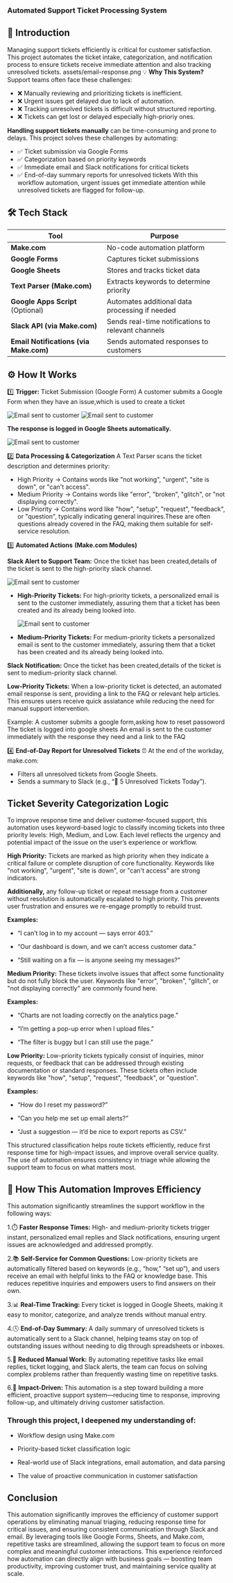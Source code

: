 ### Automated Support Ticket Processing System

## 📌  Introduction

Managing support tickets efficiently is critical for customer satisfaction. This project automates the ticket intake, categorization, and notification process to ensure tickets  receive immediate attention and also  tracking unresolved tickets.
assets/email-response.png
 💡 **Why This System?**
Support teams often face these challenges:
- ❌ Manually reviewing and prioritizing tickets is inefficient.
- ❌ Urgent issues get delayed due to lack of automation.
- ❌ Tracking unresolved tickets is difficult without structured reporting.
- ❌ Tickets can get lost or delayed especially high-prioriy ones.


**Handling support tickets manually** can be time-consuming and prone to delays. This project solves these challenges by automating:
- ✅ Ticket submission via Google Forms
- ✅ Categorization based on priority keywords
- ✅ Immediate email and Slack notifications for critical tickets
- ✅ End-of-day summary reports for unresolved tickets
With this workflow automation, urgent issues get immediate attention while unresolved tickets are flagged for follow-up.

## 🛠️ Tech Stack  

| Tool                     | Purpose                                      |  
|--------------------------|----------------------------------------------|  
| **Make.com**             | No-code automation platform                 |  
| **Google Forms**         | Captures ticket submissions                 |  
| **Google Sheets**        | Stores and tracks ticket data               |  
| **Text Parser (Make.com)** | Extracts keywords to determine priority     |  
| **Google Apps Script** (Optional) | Automates additional data processing if needed |  
| **Slack API (via Make.com)** | Sends real-time notifications to relevant channels |  
| **Email Notifications (via Make.com)** | Sends automated responses to customers |  

## ⚙️ How It Works
1️⃣ **Trigger:** Ticket Submission (Google Form)
A customer submits a Google Form when they have an issue,which is used to create a ticket

   ![Email sent to customer](./assets/google-sheet5.png)  ![Email sent to customer](./assets/google-sheet3.png)

**The response is logged in Google Sheets automatically.**

   ![Email sent to customer](./assets/goole-sheet.png)

2️⃣ **Data Processing & Categorization**
A Text Parser scans the ticket description and determines priority:
- High Priority → Contains words like "not working", "urgent", "site is down", or "can't access".
- Medium Priority → Contains words like "error", "broken", "glitch", or "not displaying correctly".
- Low Priority → Contains word like "how", "setup", "request", "feedback", or "question", typically indicating general inquirires.These are often questions already covered in the FAQ, making them suitable for self-service resolution.

3️⃣ **Automated Actions**
**(Make.com Modules)**


**Slack Alert to Support Team:** Once the ticket has been created,details of the ticket is sent to the high-priority slack channel.

   ![Email sent to customer](./assets/slack-alert.png)
 
 - **High-Priority Tickets:** For high-priority tickets, a personalized email is sent to the customer immediately, assuring them that a ticket has been created and its already being looked into.

   ![Email sent to customer](./assets/email-response.png)


- **Medium-Priority Tickets:** For medium-priority tickets a personalized email is sent to the customer immediately, assuring them that a ticket has been created and its already being looked into.

**Slack Notification:** Once the ticket has been created,details of the ticket is sent to medium-priority slack channel.

**Low-Priority Tickets:**
When a low-priority ticket is detected, an automated email response is sent, providing a link to the FAQ or relevant help articles. This ensures users
receive quick assiatance while reducing the need for manual support intervention.

Example:
A customer submits a google form,asking how to reset passoword
The ticket is logged into google sheets
An email is sent to the customer immediately with the response they need and a link to the FAQ 




4️⃣ **End-of-Day Report for Unresolved Tickets**
⏰ At the end of the workday, make.com:
- Filters all unresolved tickets from Google Sheets.
- Sends a summary to Slack (e.g., “🚨 5 Unresolved Tickets Today”).

 ## Ticket Severity Categorization Logic
To improve response time and deliver customer-focused support, this automation uses keyword-based logic to classify incoming tickets into three priority levels: High, Medium, and Low. Each level reflects the urgency and potential impact of the issue on the user’s experience or workflow.

**High Priority:**
Tickets are marked as high priority when they indicate a critical failure or complete disruption of core functionality. Keywords like "not working", "urgent", "site is down", or "can't access" are strong indicators.

**Additionally,** any follow-up ticket or repeat message from a customer without resolution is automatically escalated to high priority. This prevents user frustration and ensures we re-engage promptly to rebuild trust.

**Examples:**

- “I can’t log in to my account — says error 403.”

- “Our dashboard is down, and we can’t access customer data.”

- “Still waiting on a fix — is anyone seeing my messages?”

**Medium Priority:**
These tickets involve issues that affect some functionality but do not fully block the user. Keywords like "error", "broken", "glitch", or "not displaying correctly" are commonly found here.

**Examples:**

- “Charts are not loading correctly on the analytics page.”

- “I’m getting a pop-up error when I upload files.”

- “The filter is buggy but I can still use the page.”

**Low Priority:**
Low-priority tickets typically consist of inquiries, minor requests, or feedback that can be addressed through existing documentation or standard responses. These tickets often include keywords like "how", "setup", "request", "feedback", or "question".

**Examples:**

- “How do I reset my password?”

- “Can you help me set up email alerts?”

- “Just a suggestion — it’d be nice to export reports as CSV.”

This structured classification helps route tickets efficiently, reduce first response time for high-impact issues, and improve overall service quality. The use of automation ensures consistency in triage while allowing the support team to focus on what matters most.

## 🚀  How This Automation Improves Efficiency
This automation significantly streamlines the support workflow in the following ways:

1.⏱️ **Faster Response Times:**
High- and medium-priority tickets trigger instant, personalized email replies and Slack notifications, ensuring urgent issues are acknowledged and addressed promptly.

2.📚 **Self-Service for Common Questions:**
Low-priority tickets are automatically filtered based on keywords (e.g., “how,” “set up”), and users receive an email with helpful links to the FAQ or knowledge base. This reduces repetitive inquiries and empowers users to find answers on their own.

3.📊 **Real-Time Tracking:**
Every ticket is logged in Google Sheets, making it easy to monitor, categorize, and analyze trends without manual entry.

4.🕓 **End-of-Day Summary:**
A daily summary of unresolved tickets is automatically sent to a Slack channel, helping teams stay on top of outstanding issues without needing to dig through spreadsheets or inboxes.

5.🧠 **Reduced Manual Work:**
By automating repetitive tasks like email replies, ticket logging, and Slack alerts, the team can focus on solving complex problems rather than frequently wasting time on repetitive tasks.

6.🔹 **Impact-Driven:**
This automation is a step toward building a more efficient, proactive support system—reducing time to response, improving follow-up, and ultimately driving customer satisfaction.

### Through this project, I deepened my understanding of:

- Workflow design using Make.com

- Priority-based ticket classification logic

- Real-world use of Slack integrations, email automation, and data parsing

- The value of proactive communication in customer satisfaction

 ## Conclusion
This automation significantly improves the efficiency of customer support operations by eliminating manual triaging, reducing response time for critical issues, and ensuring consistent communication through Slack and email. By leveraging tools like Google Forms, Sheets, and Make.com, repetitive tasks are streamlined, allowing the support team to focus on more complex and meaningful customer interactions.
This experience reinforced how automation can directly align with business goals — boosting team productivity, improving customer trust, and maintaining service quality at scale.







